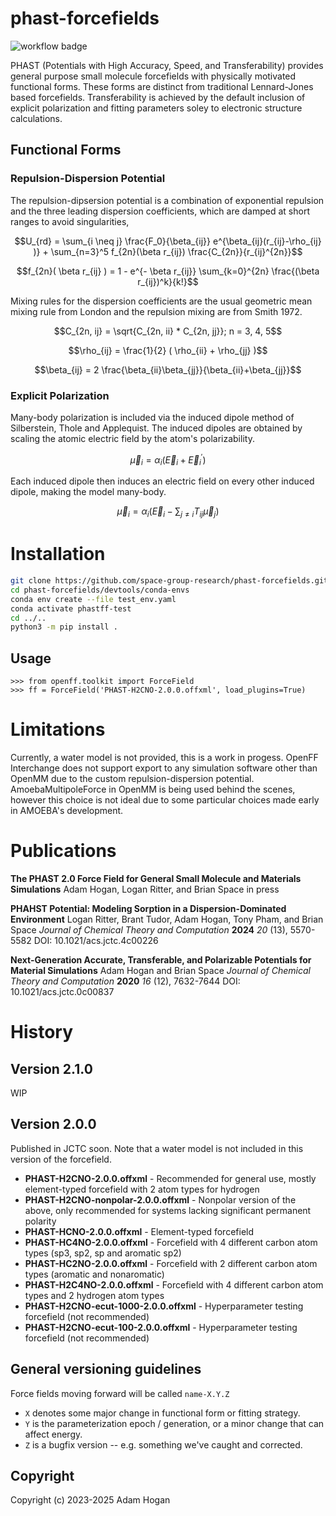 # phast-forcefields

![workflow badge](https://github.com/space-group-research/phast-forcefields/actions/workflows/python-package-conda.yml/badge.svg)

PHAST (Potentials with High Accuracy, Speed, and Transferability) provides general purpose small molecule forcefields with physically motivated functional forms. These forms are distinct from traditional Lennard-Jones based forcefields. Transferability is achieved by the default inclusion of explicit polarization and fitting parameters soley to electronic structure calculations.

## Functional Forms

### Repulsion-Dispersion Potential

The repulsion-dipsersion potential is a combination of exponential repulsion and the three leading dispersion coefficients, which are damped at short ranges to avoid singularities,

$$U_{rd} = \sum_{i \neq j} \frac{F_0}{\beta_{ij}} e^{\beta_{ij}(r_{ij}-\rho_{ij} )} + \sum_{n=3}^5 f_{2n}(\beta r_{ij}) \frac{C_{2n}}{r_{ij}^{2n}}$$

$$f_{2n}( \beta r_{ij} ) = 1 - e^{- \beta r_{ij}} \sum_{k=0}^{2n} \frac{(\beta r_{ij})^k}{k!}$$

Mixing rules for the dispersion coefficients are the usual geometric mean mixing rule from London and the repulsion mixing are from Smith 1972.

$$C_{2n, ij} = \sqrt{C_{2n, ii} * C_{2n, jj}}; n = 3, 4, 5$$

$$\rho_{ij} = \frac{1}{2} ( \rho_{ii} + \rho_{jj} )$$

$$\beta_{ij} = 2 \frac{\beta_{ii}\beta_{jj}}{\beta_{ii}+\beta_{jj}}$$

### Explicit Polarization

Many-body polarization is included via the induced dipole method of Silberstein, Thole and Applequist. The induced dipoles are obtained by scaling the atomic electric field by the atom's polarizability.

$$\vec{\mu}_{i} = \alpha_i \left( \vec{E}_i + \vec{E}^\prime_i \right)$$

Each induced dipole then induces an electric field on every other induced dipole, making the model many-body.

$$\vec{\mu}_{i} = \alpha_i \left( \vec{E}_i - \sum_{j \neq i} T_{ij} \vec{\mu}_j \right)$$

# Installation

```bash
git clone https://github.com/space-group-research/phast-forcefields.git
cd phast-forcefields/devtools/conda-envs
conda env create --file test_env.yaml
conda activate phastff-test
cd ../..
python3 -m pip install .
```

## Usage

```python3
>>> from openff.toolkit import ForceField
>>> ff = ForceField('PHAST-H2CNO-2.0.0.offxml', load_plugins=True)
```

# Limitations

Currently, a water model is not provided, this is a work in progess. OpenFF Interchange does not support export to any simulation software other than OpenMM due to the custom repulsion-dispersion potential. AmoebaMultipoleForce in OpenMM is being used behind the scenes, however this choice is not ideal due to some particular choices made early in AMOEBA's development.

# Publications

**The PHAST 2.0 Force Field for General Small Molecule and Materials Simulations**
Adam Hogan, Logan Ritter, and Brian Space
in press

**PHAHST Potential: Modeling Sorption in a Dispersion-Dominated Environment**
Logan Ritter, Brant Tudor, Adam Hogan, Tony Pham, and Brian Space
*Journal of Chemical Theory and Computation* **2024** *20* (13), 5570-5582
DOI: 10.1021/acs.jctc.4c00226

**Next-Generation Accurate, Transferable, and Polarizable Potentials for Material Simulations**
Adam Hogan and Brian Space
*Journal of Chemical Theory and Computation* **2020** *16* (12), 7632-7644
DOI: 10.1021/acs.jctc.0c00837

# History

## Version 2.1.0

WIP

## Version 2.0.0

Published in JCTC soon. Note that a water model is not included in this version of the forcefield.

- **PHAST-H2CNO-2.0.0.offxml** - Recommended for general use, mostly element-typed forcefield with 2 atom types for hydrogen
- **PHAST-H2CNO-nonpolar-2.0.0.offxml** - Nonpolar version of the above, only recommended for systems lacking significant permanent polarity
- **PHAST-HCNO-2.0.0.offxml** - Element-typed forcefield
- **PHAST-HC4NO-2.0.0.offxml** - Forcefield with 4 different carbon atom types (sp3, sp2, sp and aromatic sp2)
- **PHAST-HC2NO-2.0.0.offxml** - Forcefield with 2 different carbon atom types (aromatic and nonaromatic)
- **PHAST-H2C4NO-2.0.0.offxml** - Forcefield with 4 different carbon atom types and 2 hydrogen atom types
- **PHAST-H2CNO-ecut-1000-2.0.0.offxml** - Hyperparameter testing forcefield (not recommended)
- **PHAST-H2CNO-ecut-100-2.0.0.offxml** - Hyperparameter testing forcefield (not recommended)

## General versioning guidelines

Force fields moving forward will be called `name-X.Y.Z`

* `X` denotes some major change in functional form or fitting strategy.
* `Y` is the parameterization epoch / generation, or a minor change that can affect energy.
* `Z` is a bugfix version -- e.g. something we've caught and corrected.

## Copyright

Copyright (c) 2023-2025 Adam Hogan

